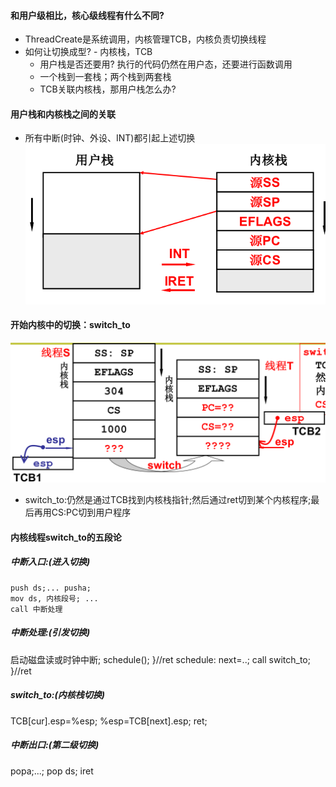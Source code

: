 #### 和用户级相比，核心级线程有什么不同?
* ThreadCreate是系统调用，内核管理TCB，内核负责切换线程
* 如何让切换成型? - 内核栈，TCB
    * 用户栈是否还要用? 执行的代码仍然在用户态，还要进行函数调用
    * 一个栈到一套栈；两个栈到两套栈
    * TCB关联内核栈，那用户栈怎么办?

#### 用户栈和内核栈之间的关联
* 所有中断(时钟、外设、INT)都引起上述切换
![用户栈和内核栈之间的关联](../pictures/Hit-OS/l11_1.png)

#### 开始内核中的切换：switch_to
![switch](../pictures/Hit-OS/l11_2.png)
* switch_to:仍然是通过TCB找到内核栈指针;然后通过ret切到某个内核程序;最后再用CS:PC切到用户程序

#### 内核线程switch_to的五段论
##### 中断入口:(进入切换)
```assembly
push ds;... pusha;
mov ds, 内核段号; ...
call 中断处理
```
##### 中断处理:(引发切换)
启动磁盘读或时钟中断;
schedule();
}//ret
schedule: next=..;
call switch_to;
}//ret  
##### switch_to:(内核栈切换)
TCB[cur].esp=%esp;
%esp=TCB[next].esp;
ret;
##### 中断出口:(第二级切换)
popa;...; pop ds;
iret
